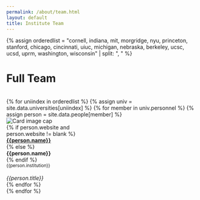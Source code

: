 ```yaml
---
permalink: /about/team.html
layout: default
title: Institute Team
---
```


{% assign orderedlist = "cornell, indiana, mit, morgridge, nyu, princeton, stanford, chicago, cincinnati, uiuc, michigan, nebraska, berkeley, ucsc, ucsd, uprm, washington, wisconsin" | split: ", " %}

<h1>Full Team</h1><br>

<div class="container-fluid">
<div class="row">
{% for uniindex in orderedlist %}
{% assign univ = site.data.universities[uniindex] %}
  {% for member in univ.personnel  %}
       {% assign person = site.data.people[member] %}
       <div class="card" style="width: 12rem;">
         <img class="card-img-top" src="{{person.photo}}" alt="Card image cap">
         <div class="card-body d-flex flex-column">
         <div class="card-text">
         {% if person.website and person.website != blank %}
            <b><a href="{{person.website}}">{{person.name}}</a></b><br>
	 {% else %}
            <b>{{person.name}}</b><br>
         {% endif %}
         <small>{{person.institution}}</small><br><br>
         </div>
         <div class="card-text mt-auto"><i>{{person.title}}</i><br></div>
         </div>
       </div>
  {% endfor %}
  <br>
{% endfor %}
</div>
</div>

